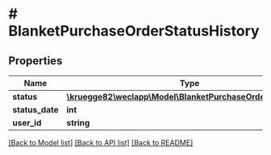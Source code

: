 # # BlanketPurchaseOrderStatusHistory

## Properties

Name | Type | Description | Notes
------------ | ------------- | ------------- | -------------
**status** | [**\kruegge82\weclapp\Model\BlanketPurchaseOrderStatusType**](BlanketPurchaseOrderStatusType.md) |  | [optional]
**status_date** | **int** |  | [optional]
**user_id** | **string** |  | [optional]

[[Back to Model list]](../../README.md#models) [[Back to API list]](../../README.md#endpoints) [[Back to README]](../../README.md)

